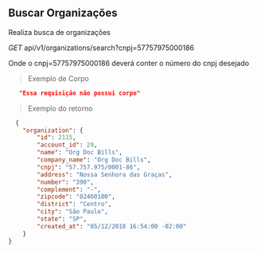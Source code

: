 ## Buscar Organizações

Realiza busca de organizações

<div class="api-endpoint">
  <div class="endpoint-data">
    <i class="label label-get">GET</i>
     api/v1/organizations/search?cnpj=57757975000186
  </div>
</div>

Onde o cnpj=57757975000186 deverá conter o número do cnpj desejado

> Exemplo de Corpo

```json
   "Essa requisição não possui corpo"
```

> Exemplo do retorno

```json
  {
    "organization": {
        "id": 2115,
        "account_id": 29,
        "name": "Org Doc Bills",
        "company_name": "Org Doc Bills",
        "cnpj": "57.757.975/0001-86",
        "address": "Nossa Senhora das Graças",
        "number": "390",
        "complement": "-",
        "zipcode": "02460100",
        "district": "Centro",
        "city": "São Paulo",
        "state": "SP",
        "created_at": "05/12/2018 16:54:00 -02:00"
    }
}
```